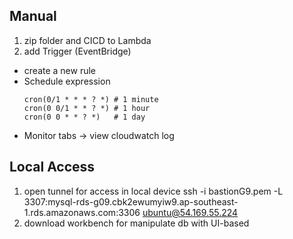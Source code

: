 ## Manual
1. zip folder and CICD to Lambda
2. add Trigger (EventBridge)
- create a new rule
- Schedule expression
    ```
    cron(0/1 * * * ? *) # 1 minute
    cron(0 0/1 * * ? *) # 1 hour
    cron(0 0 * * ? *)   # 1 day
    ```
- Monitor tabs -> view cloudwatch log

## Local Access
1. open tunnel for access in local device
ssh -i bastionG9.pem -L 3307:mysql-rds-g09.cbk2ewumyiw9.ap-southeast-1.rds.amazonaws.com:3306 ubuntu@54.169.55.224
2. download workbench for manipulate db with UI-based

